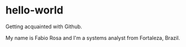# hello-world
Getting acquainted with Github.

My name is Fabio Rosa and I'm a systems analyst from Fortaleza, Brazil.
